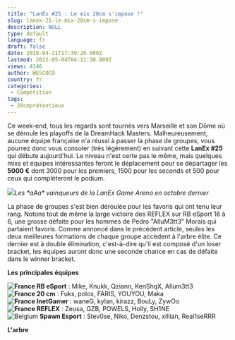 ```yaml
---
title: "LanEx #25 : Le mix 20cm s'impose !"
slug: lanex-25-le-mix-20cm-s-impose
description: NULL
type: default
language: fr
draft: false
date: 2018-04-21T17:39:20.000Z
lastmod: 2022-05-04T04:11:30.000Z
views: 4146
author: WESCOCO
country: fr
categories:
 - Compétition
tags:
 - 20cmprétentieux
---
```

Ce week-end, tous les regards sont tournés vers Marseille et son Dôme où se déroule les playoffs de la DreamHack Masters. Malheureusement, aucune équipe française n'a réussi à passer la phase de groupes, vous pourrez donc vous consoler (très légèrement) en suivant cette **LanEx #25** qui débute aujourd'hui. Le niveau n'est certe pas le même, mais quelques mixs et équipes intéressantes feront le déplacement pour se départager les **5000 €** dont 3000 pour les premiers, 1500 pour les seconds et 500 pour ceux qui compléteront le podium. 

![](https://flickshot-ue.s3.eu-west-2.amazonaws.com/flickshot/article/5adb72d303bd4/images/aFnu5D4XiGc2QMdKKzpjXiYzaSx830a7GJYqgiQY.jpeg)_Les \*aAa\* vainqueurs de la LanEx Game Arena en octobre dernier_

La phase de groupes s'est bien déroulée pour les favoris qui ont tenu leur rang. Notons tout de même la large victoire des REFLEX sur RB eSport 16 à 6, une grosse défaite pour les hommes de Pedro "AlluM3tt3" Morais⁠ qui partaient favoris. Comme annoncé dans le précédent article, seules les deux meilleures formations de chaque groupe accèdent à l'arbre élite. Ce dernier est à double élimination, c'est-à-dire qu'il est composé d'un loser bracket, les équipes auront donc une seconde chance en cas de défaite dans le winner bracket.

**Les principales équipes**

**![France](/images/countries/fr.svg)⁠ RB eSport** : Mike, Knukk, Qziann, KenShqX, Allum3tt3  
**![France](/images/countries/fr.svg)⁠ 20 cm** : Fuks, polox, FARIS, YOUYOU, Maka  
**![France](/images/countries/fr.svg)⁠ InetGamer** : waneG, kylan, kirazz, BouLy, ZywOo  
**![France](/images/countries/fr.svg)⁠ REFLEX** : Zeusa, GZB, POWELS, Holly, SH1NE  
![Belgium](/images/countries/be.svg)⁠ **Spawn Esport** : Stev0se, Niko, Denzstou, xillian, Real1seRRR

**L'arbre** 
